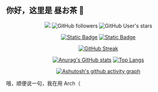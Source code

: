 ## 你好，这里是 昼お茶 👋

<div id="title" align=center>

![](https://komarev.com/ghpvc/?username=hiruocha&label=%20%20访客%20%20)
![GitHub followers](https://img.shields.io/github/followers/hiruocha?style=flat&label=关注)
![GitHub User's stars](https://img.shields.io/github/stars/hiruocha?style=flat&label=星标)

[![Static Badge](https://img.shields.io/badge/个人主页-昼お茶-blue?logo=github)](https://hiruocha.github.io/)
[![Static Badge](https://img.shields.io/badge/哔哩哔哩-昼お茶-blue?logo=bilibili)](https://space.bilibili.com/687234999)

[![GitHub Streak](https://streak-stats.demolab.com?user=hiruocha&theme=transparent&locale=zh_Hans&date_format=%5BY.%5Dn.j&mode=weekly&hide_border=true)](https://git.io/streak-stats)

[![Anurag's GitHub stats](https://github-readme-stats.vercel.app/api?username=hiruocha&locale=cn&show_icons=true&count_private=true&theme=transparent&hide_border=true&number_format=long)](https://github.com/anuraghazra/github-readme-stats)
[![Top Langs](https://github-readme-stats.vercel.app/api/top-langs/?username=hiruocha&locale=cn&layout=compact&theme=transparent&hide_border=true)](https://github.com/anuraghazra/github-readme-stats)

[![Ashutosh's github activity graph](https://github-readme-activity-graph.vercel.app/graph?username=hiruocha&theme=github-compact&area=true&hide_border=true&hide_title=true)](https://github.com/ashutosh00710/github-readme-activity-graph)

</div>

哦，顺便说一句，我在用 Arch（
